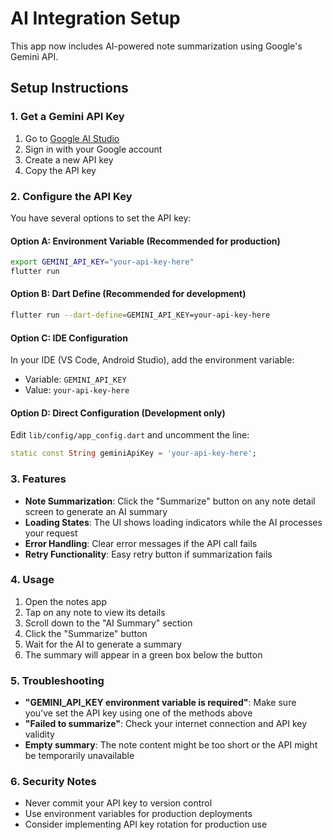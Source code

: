 # AI Integration Setup

This app now includes AI-powered note summarization using Google's Gemini API.

## Setup Instructions

### 1. Get a Gemini API Key

1. Go to [Google AI Studio](https://aistudio.google.com/)
2. Sign in with your Google account
3. Create a new API key
4. Copy the API key

### 2. Configure the API Key

You have several options to set the API key:

#### Option A: Environment Variable (Recommended for production)
```bash
export GEMINI_API_KEY="your-api-key-here"
flutter run
```

#### Option B: Dart Define (Recommended for development)
```bash
flutter run --dart-define=GEMINI_API_KEY=your-api-key-here
```

#### Option C: IDE Configuration
In your IDE (VS Code, Android Studio), add the environment variable:
- Variable: `GEMINI_API_KEY`
- Value: `your-api-key-here`

#### Option D: Direct Configuration (Development only)
Edit `lib/config/app_config.dart` and uncomment the line:
```dart
static const String geminiApiKey = 'your-api-key-here';
```

### 3. Features

- **Note Summarization**: Click the "Summarize" button on any note detail screen to generate an AI summary
- **Loading States**: The UI shows loading indicators while the AI processes your request
- **Error Handling**: Clear error messages if the API call fails
- **Retry Functionality**: Easy retry button if summarization fails

### 4. Usage

1. Open the notes app
2. Tap on any note to view its details
3. Scroll down to the "AI Summary" section
4. Click the "Summarize" button
5. Wait for the AI to generate a summary
6. The summary will appear in a green box below the button

### 5. Troubleshooting

- **"GEMINI_API_KEY environment variable is required"**: Make sure you've set the API key using one of the methods above
- **"Failed to summarize"**: Check your internet connection and API key validity
- **Empty summary**: The note content might be too short or the API might be temporarily unavailable

### 6. Security Notes

- Never commit your API key to version control
- Use environment variables for production deployments
- Consider implementing API key rotation for production use
